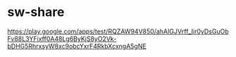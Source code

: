 # sw-share

https://play.google.com/apps/test/RQZAW94V850/ahAIGJVrff_Iir0yDsGuObFv88L3YFixff0A48Lg6ByKjS8yO2Vk-bDHG5RhrxsyW8xc9obcYxrF4RkbXcxngA5gNE
